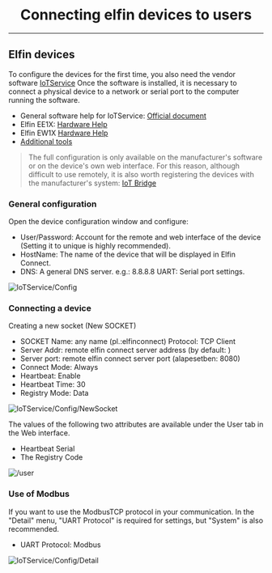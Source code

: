 <h1 align="center">Connecting elfin devices to users</h1>

---------

## Elfin devices

To configure the devices for the first time, you also need the vendor software [IoTService](http://www.hi-flying.com/download-item-iotservice)
Once the software is installed, it is necessary to connect a physical device to a network or serial port to the computer running the software.
* General software help for IoTService: [Official document](http://www.hi-flying.com/index.php?route=tool/upload/download&code=5825d795832fd1998cd46aeafab9074c0c2114d3)
* Elfin EE1X: [Hardware Help](http://www.hi-flying.com/index.php?route=tool/upload/download&code=59167cf780d0b98d2175c857ad1240df7acdf9c4)
* Elfin EW1X [Hardware Help](http://www.hi-flying.com/index.php?route=tool/upload/download&code=c4d342467edef5f6080a569aa50223fc797e6899)
* [Additional tools](http://www.hi-flying.com/network-device)

>The full configuration is only available on the manufacturer's software or on the device's own web interface. For this reason, although difficult to use remotely, it is also worth registering the devices with the manufacturer's system: [IoT Bridge](http://bridge.hi-flying.com/?lang=en)

### General configuration

Open the device configuration window and configure:
* User/Password: Account for the remote and web interface of the device (Setting it to unique is highly recommended).
* HostName: The name of the device that will be displayed in Elfin Connect.
* DNS: A general DNS server. e.g.: 8.8.8.8
UART: Serial port settings.

![IoTService/Config](contents/_gfx/gFX-2-1-1.png)

### Connecting a device

Creating a new socket (New SOCKET)
* SOCKET Name: any name (pl.:elfinconnect)
Protocol: TCP Client
* Server Addr: remote elfin connect server address (by default: <span id="location"></span>)
* Server port: remote elfin connect server port (alapesetben: 8080)
* Connect Mode: Always
* Heartbeat: Enable
* Heartbeat Time: 30
* Registry Mode: Data

![IoTService/Config/NewSocket](contents/_gfx/gFX-2-1-2.png) 

The values of the following two attributes are available under the User tab in the Web interface.
* Heartbeat Serial
* The Registry Code

![/user](contents/_gfx/gFX-2-1-3.png)

### Use of Modbus
If you want to use the ModbusTCP protocol in your communication.
In the "Detail" menu, "UART Protocol" is required for settings, but "System" is also recommended.

* UART Protocol: Modbus

![IoTService/Config/Detail](contents/_gfx/gFX-2-1-4.png)